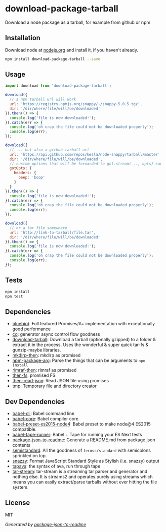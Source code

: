 # download-package-tarball 

Download a node package as a tarball, for example from github or npm

## Installation

Download node at [nodejs.org](http://nodejs.org) and install it, if you haven't already.

```sh
npm install download-package-tarball --save
```

## Usage

```js
import download from 'download-package-tarball';

download({
  // a npm tarball url will work
  url: 'https://registry.npmjs.org/snappy/-/snappy-5.0.5.tgz',
  dir: '/dir/where/file/will/be/downloaded'
}).then(() => {
  console.log('file is now downloaded!');
}).catch(err => {
  console.log('oh crap the file could not be downloaded properly');
  console.log(err);
});

download({
  // ... but also a github tarball url
  url: 'https://api.github.com/repos/kesla/node-snappy/tarball/master',
  dir: '/dir/where/file/will/be/downloaded',
  // custom options that will be forwarded to got.stream(..., opts) can also be set
  gotOpts: {
    headers: {
      beep: 'boop'
    }
  }
}).then(() => {
  console.log('file is now downloaded!');
}).catch(err => {
  console.log('oh crap the file could not be downloaded properly');
  console.log(err);
});

download({
  // or a tar file somewhere
  url: 'http://link-to-tarball/file.tar',
  dir: '/dir/where/file/will/be/downloaded'
}).then(() => {
  console.log('file is now downloaded!');
}).catch(err => {
  console.log('oh crap the file could not be downloaded properly');
  console.log(err);
});

```

## Tests

```sh
npm install
npm test
```

## Dependencies

- [bluebird](https://github.com/petkaantonov/bluebird): Full featured Promises/A+ implementation with exceptionally good performance
- [co](https://github.com/tj/co): generator async control flow goodness
- [download-tarball](https://github.com/kesla/download-tarball): Download a tarball (optionally gzipped) to a folder &amp; extract it in the process. Uses the wonderful &amp; super quick tar-fs &amp; gunzip-maybe libraries.
- [mkdirp-then](https://github.com/fs-utils/mkdirp-then): mkdirp as promised
- [npm-package-arg](https://github.com/npm/npm-package-arg): Parse the things that can be arguments to `npm install`
- [rimraf-then](https://github.com/fs-utils/rimraf-then): rimraf as promised
- [then-fs](https://github.com/then/fs): promised FS
- [then-read-json](https://github.com/tunnckocore/then-read-json): Read JSON file using promises
- [tmp](https://github.com/raszi/node-tmp): Temporary file and directory creator

## Dev Dependencies

- [babel-cli](https://github.com/babel/babel/tree/master/packages): Babel command line.
- [babel-core](https://github.com/babel/babel/tree/master/packages): Babel compiler core.
- [babel-preset-es2015-node4](https://github.com/jbach/babel-preset-es2015-node4): Babel preset to make node@4 ES2015 compatible.
- [babel-tape-runner](https://github.com/wavded/babel-tape-runner): Babel + Tape for running your ES Next tests
- [package-json-to-readme](https://github.com/zeke/package-json-to-readme): Generate a README.md from package.json contents
- [semistandard](https://github.com/Flet/semistandard): All the goodness of `feross/standard` with semicolons sprinkled on top.
- [snazzy](https://github.com/feross/snazzy): Format JavaScript Standard Style as Stylish (i.e. snazzy) output
- [tapava](https://github.com/kesla/tapava): the syntax of ava, run through tape
- [tar-stream](https://github.com/mafintosh/tar-stream): tar-stream is a streaming tar parser and generator and nothing else. It is streams2 and operates purely using streams which means you can easily extract/parse tarballs without ever hitting the file system.


## License

MIT

_Generated by [package-json-to-readme](https://github.com/zeke/package-json-to-readme)_
